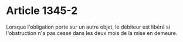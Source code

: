 # Article 1345-2

Lorsque l'obligation porte sur un autre objet, le débiteur est libéré si l'obstruction n'a pas cessé dans les deux mois de la mise en demeure.
